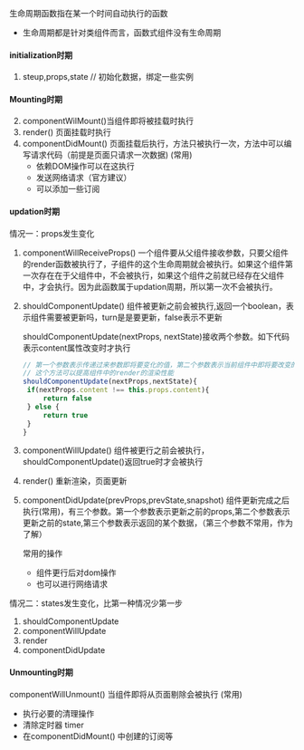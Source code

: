 

生命周期函数指在某一个时间自动执行的函数

* 生命周期都是针对类组件而言，函数式组件没有生命周期

#### initialization时期

1. steup,props,state  // 初始化数据，绑定一些实例

#### Mounting时期

2. componentWilMount()当组件即将被挂载时执行
3. render() 页面挂载时执行
3. componentDidMount() 页面挂载后执行，方法只被执行一次，方法中可以编写请求代码（前提是页面只请求一次数据) (常用)
   * 依赖DOM操作可以在这执行
   * 发送网络请求（官方建议）
   * 可以添加一些订阅

#### updation时期

情况一：props发生变化

1. componentWillReceiveProps() 一个组件要从父组件接收参数，只要父组件的render函数被执行了，子组件的这个生命周期就会被执行。如果这个组件第一次存在在于父组件中，不会被执行，如果这个组件之前就已经存在父组件中，才会执行。因为此函数属于updation周期，所以第一次不会被执行。

2. shouldComponentUpdate()  组件被更新之前会被执行,返回一个boolean，表示组件需要被更新吗，turn是是要更新，false表示不更新

   shouldComponentUpdate(nextProps, nextState)接收两个参数。如下代码表示content属性改变时才执行

   ```js
   // 第一个参数表示传递过来参数即将要变化的值，第二个参数表示当前组件中即将要改变的属性值
   // 这个方法可以提高组件中的render的渲染性能
   shouldComponentUpdate(nextProps,nextState){
   	if(nextProps.content !== this.props.content){
   		return false
   	} else {
   		return true
   	}
   }
   ```

     

3. componentWillUpdate() 组件被更行之前会被执行，shouldComponentUpdate()返回true时才会被执行

4. render() 重新渲染，页面更新

5. componentDidUpdate(prevProps,prevState,snapshot) 组件更新完成之后执行(常用)，有三个参数。第一个参数表示更新之前的props,第二个参数表示更新之前的state,第三个参数表示返回的某个数据，（第三个参数不常用，作为了解）

   常用的操作

   * 组件更行后对dom操作
   * 也可以进行网络请求

情况二：states发生变化，比第一种情况少第一步

1. shouldComponentUpdate
2. componentWillUpdate
3. render
4. componentDidUpdate

#### Unmounting时期

componentWillUnmount() 当组件即将从页面剔除会被执行 (常用)

* 执行必要的清理操作
* 清除定时器 timer
* 在componentDidMount() 中创建的订阅等

